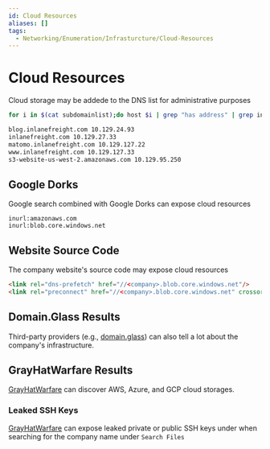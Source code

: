 ```yaml
---
id: Cloud Resources
aliases: []
tags:
  - Networking/Enumeration/Infrasturcture/Cloud-Resources
---
```


# Cloud Resources

Cloud storage may be addede to the DNS list for administrative purposes

```sh
for i in $(cat subdomainlist);do host $i | grep "has address" | grep inlanefreight.com | cut -d" " -f1,4;done
```
```sh
blog.inlanefreight.com 10.129.24.93
inlanefreight.com 10.129.27.33
matomo.inlanefreight.com 10.129.127.22
www.inlanefreight.com 10.129.127.33
s3-website-us-west-2.amazonaws.com 10.129.95.250
```

## Google Dorks

Google search combined with Google Dorks can expose cloud resources

```
inurl:amazonaws.com
inurl:blob.core.windows.net
```

## Website Source Code

The company website's source code may expose cloud resources

```html
<link rel="dns-prefetch" href="//<company>.blob.core.windows.net"/>
<link rel="preconnect" href="//<company>.blob.core.windows.net" crossorigin/>
```

## Domain.Glass Results

Third-party providers (e.g., [domain.glass](https://domain.glass/)) can also
tell a lot about the company's infrastructure.

## GrayHatWarfare Results

[GrayHatWarfare](https://buckets.grayhatwarfare.com/) can discover AWS, Azure,
and GCP cloud storages.

### Leaked SSH Keys

[GrayHatWarfare](https://buckets.grayhatwarfare.com/) can expose leaked private
or public SSH keys under when searching for the company name under `Search Files`

